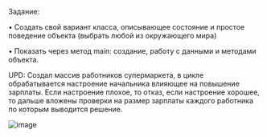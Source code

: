 Задание:

• Создать свой вариант класса, описывающее состояние и простое поведение объекта (выбрать любой из окружающего мира)

• Показать через метод main: создание, работу с данными и методами объекта.

UPD: Создал массив работников супермаркета, в цикле обрабатывается настроение начальника влияющее на повышение зарплаты. Если настроение плохое, то отказ, если настроение хорошее, то дальше вложены проверки на размер зарплаты каждого работника по которым выводится решение.

![image](https://user-images.githubusercontent.com/63589855/233647936-8053b243-44e8-44ff-a7d9-fe9becb63258.png)
